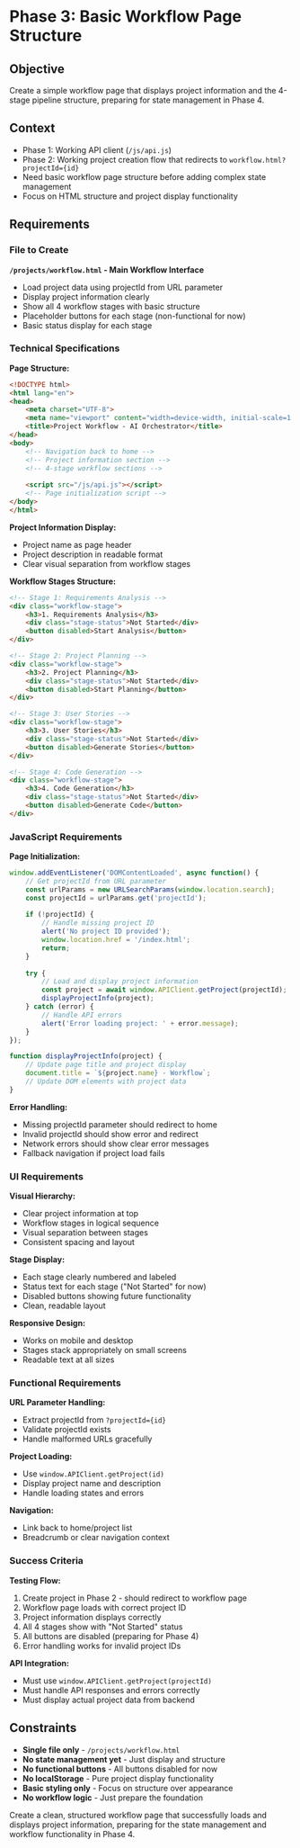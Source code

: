 # Phase 3: Basic Workflow Page Structure

## Objective
Create a simple workflow page that displays project information and the 4-stage pipeline structure, preparing for state management in Phase 4.

## Context
- Phase 1: Working API client (`/js/api.js`)
- Phase 2: Working project creation flow that redirects to `workflow.html?projectId={id}`
- Need basic workflow page structure before adding complex state management
- Focus on HTML structure and project display functionality

## Requirements

### File to Create

**`/projects/workflow.html` - Main Workflow Interface**
- Load project data using projectId from URL parameter
- Display project information clearly
- Show all 4 workflow stages with basic structure
- Placeholder buttons for each stage (non-functional for now)
- Basic status display for each stage

### Technical Specifications

**Page Structure:**
```html
<!DOCTYPE html>
<html lang="en">
<head>
    <meta charset="UTF-8">
    <meta name="viewport" content="width=device-width, initial-scale=1.0">
    <title>Project Workflow - AI Orchestrator</title>
</head>
<body>
    <!-- Navigation back to home -->
    <!-- Project information section -->
    <!-- 4-stage workflow sections -->
    
    <script src="/js/api.js"></script>
    <!-- Page initialization script -->
</body>
</html>
```

**Project Information Display:**
- Project name as page header
- Project description in readable format
- Clear visual separation from workflow stages

**Workflow Stages Structure:**
```html
<!-- Stage 1: Requirements Analysis -->
<div class="workflow-stage">
    <h3>1. Requirements Analysis</h3>
    <div class="stage-status">Not Started</div>
    <button disabled>Start Analysis</button>
</div>

<!-- Stage 2: Project Planning -->
<div class="workflow-stage">
    <h3>2. Project Planning</h3>
    <div class="stage-status">Not Started</div>
    <button disabled>Start Planning</button>
</div>

<!-- Stage 3: User Stories -->
<div class="workflow-stage">
    <h3>3. User Stories</h3>
    <div class="stage-status">Not Started</div>
    <button disabled>Generate Stories</button>
</div>

<!-- Stage 4: Code Generation -->
<div class="workflow-stage">
    <h3>4. Code Generation</h3>
    <div class="stage-status">Not Started</div>
    <button disabled>Generate Code</button>
</div>
```

### JavaScript Requirements

**Page Initialization:**
```javascript
window.addEventListener('DOMContentLoaded', async function() {
    // Get projectId from URL parameter
    const urlParams = new URLSearchParams(window.location.search);
    const projectId = urlParams.get('projectId');
    
    if (!projectId) {
        // Handle missing project ID
        alert('No project ID provided');
        window.location.href = '/index.html';
        return;
    }
    
    try {
        // Load and display project information
        const project = await window.APIClient.getProject(projectId);
        displayProjectInfo(project);
    } catch (error) {
        // Handle API errors
        alert('Error loading project: ' + error.message);
    }
});

function displayProjectInfo(project) {
    // Update page title and project display
    document.title = `${project.name} - Workflow`;
    // Update DOM elements with project data
}
```

**Error Handling:**
- Missing projectId parameter should redirect to home
- Invalid projectId should show error and redirect
- Network errors should show clear error messages
- Fallback navigation if project load fails

### UI Requirements

**Visual Hierarchy:**
- Clear project information at top
- Workflow stages in logical sequence
- Visual separation between stages
- Consistent spacing and layout

**Stage Display:**
- Each stage clearly numbered and labeled
- Status text for each stage ("Not Started" for now)
- Disabled buttons showing future functionality
- Clean, readable layout

**Responsive Design:**
- Works on mobile and desktop
- Stages stack appropriately on small screens
- Readable text at all sizes

### Functional Requirements

**URL Parameter Handling:**
- Extract projectId from `?projectId={id}`
- Validate projectId exists
- Handle malformed URLs gracefully

**Project Loading:**
- Use `window.APIClient.getProject(id)`
- Display project name and description
- Handle loading states and errors

**Navigation:**
- Link back to home/project list
- Breadcrumb or clear navigation context

### Success Criteria

**Testing Flow:**
1. Create project in Phase 2 - should redirect to workflow page
2. Workflow page loads with correct project ID
3. Project information displays correctly
4. All 4 stages show with "Not Started" status
5. All buttons are disabled (preparing for Phase 4)
6. Error handling works for invalid project IDs

**API Integration:**
- Must use `window.APIClient.getProject(projectId)`
- Must handle API responses and errors correctly
- Must display actual project data from backend

## Constraints

- **Single file only** - `/projects/workflow.html`
- **No state management yet** - Just display and structure
- **No functional buttons** - All buttons disabled for now
- **No localStorage** - Pure project display functionality
- **Basic styling only** - Focus on structure over appearance
- **No workflow logic** - Just prepare the foundation

Create a clean, structured workflow page that successfully loads and displays project information, preparing for the state management and workflow functionality in Phase 4.